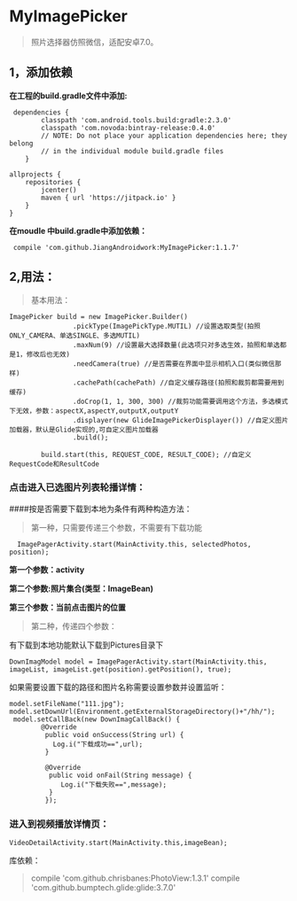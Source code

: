 # MyImagePicker
> 照片选择器仿照微信，适配安卓7.0。
## 1，添加依赖
**在工程的build.gradle文件中添加:**
``` 
 dependencies {
        classpath 'com.android.tools.build:gradle:2.3.0'
        classpath 'com.novoda:bintray-release:0.4.0'
        // NOTE: Do not place your application dependencies here; they belong
        // in the individual module build.gradle files
    }
    
allprojects {
    repositories {
        jcenter()
        maven { url 'https://jitpack.io' }
    }
}
```
**在moudle 中build.gradle中添加依赖：**
```
 compile 'com.github.JiangAndroidwork:MyImagePicker:1.1.7'
 ```
## 2,用法：
> 基本用法：
```
ImagePicker build = new ImagePicker.Builder()
                .pickType(ImagePickType.MUTIL) //设置选取类型(拍照ONLY_CAMERA、单选SINGLE、多选MUTIL)
                .maxNum(9) //设置最大选择数量(此选项只对多选生效，拍照和单选都是1，修改后也无效)
                .needCamera(true) //是否需要在界面中显示相机入口(类似微信那样)
                .cachePath(cachePath) //自定义缓存路径(拍照和裁剪都需要用到缓存)
                .doCrop(1, 1, 300, 300) //裁剪功能需要调用这个方法，多选模式下无效，参数：aspectX,aspectY,outputX,outputY
                .displayer(new GlideImagePickerDisplayer()) //自定义图片加载器，默认是Glide实现的,可自定义图片加载器
                .build();
      
        build.start(this, REQUEST_CODE, RESULT_CODE); //自定义RequestCode和ResultCode
```
### 点击进入已选图片列表轮播详情：

####按是否需要下载到本地为条件有两种构造方法：
> 第一种，只需要传递三个参数，不需要有下载功能
```
  ImagePagerActivity.start(MainActivity.this, selectedPhotos, position);
```
**第一个参数：activity** 

**第二个参数:照片集合(类型：ImageBean)**

**第三个参数：当前点击图片的位置**
> 第二种，传递四个参数：

有下载到本地功能默认下载到Pictures目录下
```
DownImagModel model = ImagePagerActivity.start(MainActivity.this, imageList, imageList.get(position).getPosition(), true);
```
如果需要设置下载的路径和图片名称需要设置参数并设置监听：
```
model.setFileName("111.jpg");
model.setDownUrl(Environment.getExternalStorageDirectory()+"/hh/");
 model.setCallBack(new DownImagCallBack() {
        @Override
         public void onSuccess(String url) {
           Log.i("下载成功==",url);
         }

         @Override
          public void onFail(String message) {
             Log.i("下载失败==",message);
          }
         });
```

### 进入到视频播放详情页：
```
VideoDetailActivity.start(MainActivity.this,imageBean);
```

库依赖：
 >compile 'com.github.chrisbanes:PhotoView:1.3.1'
 compile 'com.github.bumptech.glide:glide:3.7.0'
